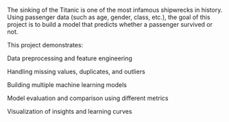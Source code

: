 The sinking of the Titanic is one of the most infamous shipwrecks in history. Using passenger data (such as age, gender, class, etc.), the goal of this project is to build a model that predicts whether a passenger survived or not.

This project demonstrates:

Data preprocessing and feature engineering

Handling missing values, duplicates, and outliers

Building multiple machine learning models

Model evaluation and comparison using different metrics

Visualization of insights and learning curves
